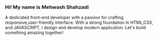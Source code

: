 ### Hi! My name is Mehwash Shahzadi
A dedicated front-end developer with a passion for crafting responsive,user-friendly interface.
With a strong foundation in HTML,CSS, and JAVASCRIPT, I design and develop modern application.
 Let's build something amazing together!
